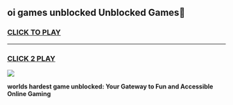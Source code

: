 
## oi games unblocked Unblocked Games👋
<h3>
<a href="https://premium.freeplayer.one?title=oi_games_unblocked&ref=16F">CLICK TO PLAY</a></h3>
<hr>

<h3>
<a href="https://premium.freeplayer.one?title=oi_games_unblocked&ref=16F">CLICK 2 PLAY</a>
  
</h3>

<a href="https://premium.freeplayer.one?title=oi_games_unblocked&ref=16F/"><img src="https://clearcache.store/games.png"></a>


**worlds hardest game unblocked: Your Gateway to Fun and Accessible Online Gaming**

